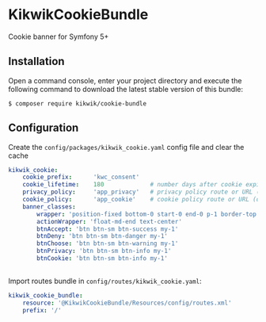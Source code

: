 KikwikCookieBundle
==================

Cookie banner for Symfony 5+


Installation
------------

Open a command console, enter your project directory and execute the
following command to download the latest stable version of this bundle:

```console
$ composer require kikwik/cookie-bundle
```

Configuration
-------------

Create the `config/packages/kikwik_cookie.yaml` config file and clear the cache

```yaml
kikwik_cookie:
    cookie_prefix:      'kwc_consent'
    cookie_lifetime:    180             # number days after cookie expiration (default is 6 months)
    privacy_policy:     'app_privacy'   # privacy policy route or URL (default is null)
    cookie_policy:      'app_cookie'    # cookie policy route or URL (default is null)
    banner_classes:
        wrapper: 'position-fixed bottom-0 start-0 end-0 p-1 border-top border-3 bg-white'
        actionWrapper: 'float-md-end text-center'
        btnAccept: 'btn btn-sm btn-success my-1'
        btnDeny: 'btn btn-sm btn-danger my-1'
        btnChoose: 'btn btn-sm btn-warning my-1'
        btnPrivacy: 'btn btn-sm btn-info my-1'
        btnCookie: 'btn btn-sm btn-info my-1'    
    
```

Import routes bundle in `config/routes/kikwik_cookie.yaml`:

```yaml
kikwik_cookie_bundle:
    resource: '@KikwikCookieBundle/Resources/config/routes.xml'
    prefix: '/'
```